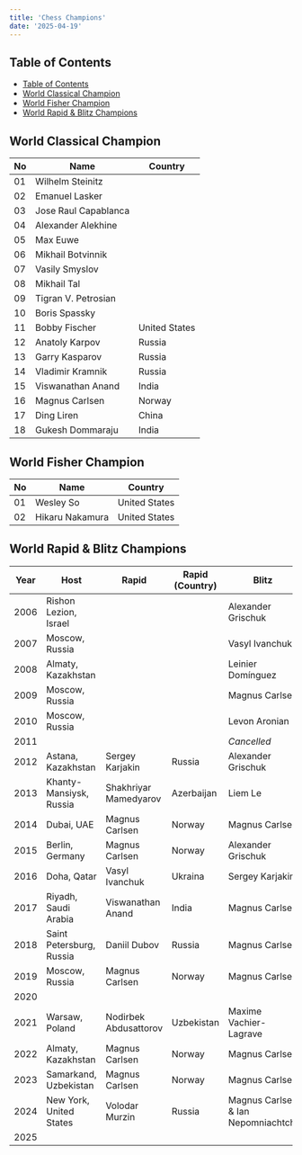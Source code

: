 ```yaml
---
title: 'Chess Champions'
date: '2025-04-19'
---
```


## Table of Contents

- [Table of Contents](#table-of-contents)
- [World Classical Champion](#world-classical-champion)
- [World Fisher Champion](#world-fisher-champion)
- [World Rapid \& Blitz Champions](#world-rapid--blitz-champions)

## World Classical Champion

| No  | Name                 | Country       |
| --- | -------------------- | ------------- |
| 01  | Wilhelm Steinitz     |               |
| 02  | Emanuel Lasker       |               |
| 03  | Jose Raul Capablanca |               |
| 04  | Alexander Alekhine   |               |
| 05  | Max Euwe             |               |
| 06  | Mikhail Botvinnik    |               |
| 07  | Vasily Smyslov       |               |
| 08  | Mikhail Tal          |               |
| 09  | Tigran V. Petrosian  |               |
| 10  | Boris Spassky        |               |
| 11  | Bobby Fischer        | United States |
| 12  | Anatoly Karpov       | Russia        |
| 13  | Garry Kasparov       | Russia        |
| 14  | Vladimir Kramnik     | Russia        |
| 15  | Viswanathan Anand    | India         |
| 16  | Magnus Carlsen       | Norway        |
| 17  | Ding Liren           | China         |
| 18  | Gukesh Dommaraju     | India         |

## World Fisher Champion

| No  | Name            | Country       |
| --- | --------------- | ------------- |
| 01  | Wesley So       | United States |
| 02  | Hikaru Nakamura | United States |

## World Rapid & Blitz Champions

| Year | Host                     | Rapid                 | Rapid (Country) | Blitz                               | Blitz (Country) |
| ---- | ------------------------ | --------------------- | --------------- | ----------------------------------- | --------------- |
| 2006 | Rishon Lezion, Israel    |                       |                 | Alexander Grischuk                  | Russia          |
| 2007 | Moscow, Russia           |                       |                 | Vasyl Ivanchuk                      | Ukraina         |
| 2008 | Almaty, Kazakhstan       |                       |                 | Leinier Domínguez                   | Cuba            |
| 2009 | Moscow, Russia           |                       |                 | Magnus Carlsen                      | Norway          |
| 2010 | Moscow, Russia           |                       |                 | Levon Aronian                       | Armenia         |
| 2011 |                          |                       |                 | _Cancelled_                         |                 |
| 2012 | Astana, Kazakhstan       | Sergey Karjakin       | Russia          | Alexander Grischuk                  | Russia          |
| 2013 | Khanty-Mansiysk, Russia  | Shakhriyar Mamedyarov | Azerbaijan      | Liem Le                             | Vietnam         |
| 2014 | Dubai, UAE               | Magnus Carlsen        | Norway          | Magnus Carlsen                      | Norway          |
| 2015 | Berlin, Germany          | Magnus Carlsen        | Norway          | Alexander Grischuk                  | Russia          |
| 2016 | Doha, Qatar              | Vasyl Ivanchuk        | Ukraina         | Sergey Karjakin                     | Russia          |
| 2017 | Riyadh, Saudi Arabia     | Viswanathan Anand     | India           | Magnus Carlsen                      | Norway          |
| 2018 | Saint Petersburg, Russia | Daniil Dubov          | Russia          | Magnus Carlsen                      | Norway          |
| 2019 | Moscow, Russia           | Magnus Carlsen        | Norway          | Magnus Carlsen                      | Norway          |
| 2020 |                          |                       |                 |                                     |                 |
| 2021 | Warsaw, Poland           | Nodirbek Abdusattorov | Uzbekistan      | Maxime Vachier-Lagrave              | France          |
| 2022 | Almaty, Kazakhstan       | Magnus Carlsen        | Norway          | Magnus Carlsen                      | Norway          |
| 2023 | Samarkand, Uzbekistan    | Magnus Carlsen        | Norway          | Magnus Carlsen                      | Norway          |
| 2024 | New York, United States  | Volodar Murzin        | Russia          | Magnus Carlsen & Ian Nepomniachtchi | Norway & Russia |
| 2025 |                          |                       |                 |                                     |                 |
